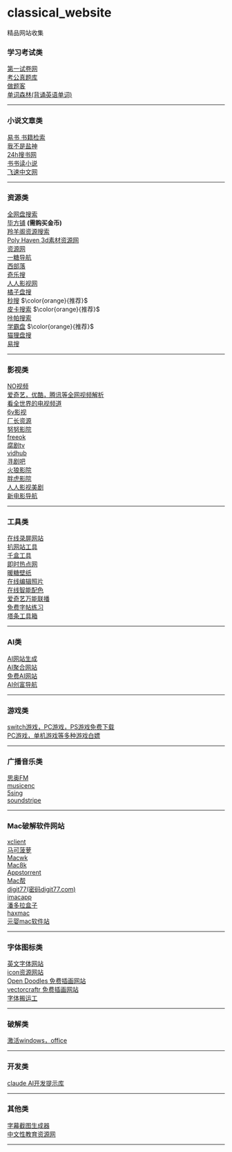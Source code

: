 # classical_website
精品网站收集


### 学习考试类
  
[第一试卷网](https://www.shijuan1.com/)<br>
[考公真题库](https://www.gkzenti.cn)<br>
[做题客](https://www.zuotike.com/)<br>
[单词森林(背诵英语单词)](https://wordforest.cn)<br>

---

### 小说文章类
  
[易书 书籍检索](https://search.yibook.org/) <br>
[我不是盐神](https://onehu.xyz/)<br>
[24h搜书网](https://24hbook.com/) <br>
[书书读小说](https://www.shushudu.com/)<br>
[飞速中文网](https://m.feibzw.com)<br>

---

### 资源类

[全网盘搜索](http://uukk2.cn)<br>
[毕方铺](https://www.iizhi.cn) **(需购买金币)** <br>
[羚羊阁资源搜索](https://files.ptger.cn/)<br>
[Poly Haven  3d素材资源网](https://polyhaven.com/zh)<br>
[资源网](https://heeee.com/)<br>
[一糖导航](https://iitang.com/#google_vignette)<br>
[西部落](https://www.xibuluo.com/)<br>
[奇乐搜](https://www.qileso.com/)<br>
[人人影视网](https://www.rrdynb.com/index.html)<br>
[橘子盘搜](https://www.nmme.xyz/)<br>
[秒搜](https://miaosou.fun/) $\color{orange}{推荐}$<br>
[皮卡搜索](https://www.pikaso.top/) $\color{orange}{推荐}$<br>
[咔帕搜索](https://www.cuppaso.com/)<br>
[学霸盘](https://www.xuebapan.com) $\color{orange}{推荐}$<br>
[猫狸盘搜](https://www.alipansou.com/)<br>
[易搜](https://yiso.work/)<br>

---


### 影视类

[NO视频](https://www.novipnoad.net)<br>
[爱奇艺，优酷，腾讯等全网视频解析](https://vip.superso.top/)<br>
[看全世界的电视频道](https://www.cxtvlive.com)<br>
[6v影视](https://www.xb6v.com)<br>
[厂长资源](https://hao45.cc)<br>
[努努影院](https://nnyy.in)<br>
[freeok](https://freeok.pro)<br>
[腐剧tv](https://www.fuju1.tv)<br>
[vidhub](https://vidhub1.cc)<br>
[寻剧吧](http://yxdm1.com)<br>
[火狼影院](https://www.huolang.pro)<br>
[胖虎影院](https://panghu.lol)<br>
[人人影视美剧](https://yyets.com)<br>
[新电影导航](https://www.xdy.me/)<br>

---


### 工具类
  
[在线录屏网站](https://gemoo.com/tools/online-recorder/)<br>
[扒网站工具](http://www.templatespider.zvo.cn)<br>
[千盒工具](https://1000tool.com/)<br>
[即时热点网](https://nowhots.com)<br>
[暖糖壁纸](https://www.nuantang.net)<br>
[在线编辑照片](https://shoteasy.fun/zh-CN/)<br>
[在线智能配色](https://www.realtimecolors.com)<br>
[爱奇艺万能联播](http://static-s.iqiyi.com/wnbf/get.html)<br>
[免费字帖练习](https://paper.z2h.cn/)<br>
[塔条工具箱](https://www.tatiao.com/)<br>

---

### AI类

[AI网站生成](https://butternut.ai/)<br>
[AI聚合网站](https://www.toolify.ai/zh/category)<br>
[免费AI网站](https://freeaihunter.com)<br>
[AI创富导航](https://ai.itzb.net/)<br>

---

### 游戏类

[switch游戏，PC游戏，PS游戏免费下载](https://www.gamer520.com)<br>
[PC游戏，单机游戏等多种游戏白嫖](https://www.flysheep6.com/)<br>

---

### 广播音乐类

[思奥FM](https://sao.fm)<br>
[musicenc](https://www.musicenc.com/)<br>
[5sing](https://5sing.kugou.com/index.html)<br>
[soundstripe](https://www.soundstripe.com/)<br>

---


### Mac破解软件网站

[xclient](https://xclient.info)<br>
[马可菠萝](https://www.macbl.com)<br>
[Macwk](https://macwk.cn)<br>
[Mac8k](https://www.mac8k.com)<br>
[Appstorrent](https://appstorrent.ru)<br>
[Mac帮](https://macbang.net)<br>
[digit77(密码digit77.com)](https://www.digit77.com)<br>
[imacapp](https://www.imacapp.cn)<br>
[潘多拉盒子](https://www.inpandora.com)<br>
[haxmac](https://haxmac.cc)<br>
[元婴mac软件站](https://maczz.net)<br>

---

### 字体图标类

[英文字体网站](https://www.fontshare.com/?categories=Serif)<br>
[icon资源网站](https://yesicon.app/)<br>
[Open Doodles 免费插画网站](https://opendoodles.com/)<br>
[vectorcraftr 免费插画网站](https://vectorcraftr.com/)<br>
[字体搬运工](https://font.sucai999.com/)<br>

---

### 破解类

[激活windows，office](https://github.com/massgravel/Microsoft-Activation-Scripts)<br>

---

### 开发类

[claude  AI开发提示库](https://docs.anthropic.com/zh-CN/docs/intro-to-claude)<br>

---

### 其他类

[字幕截图生成器](https://fake-screenshot-tau.vercel.app/)<br>
[中文性教育资源网](https://res.knowsex.org/)<br>

---
